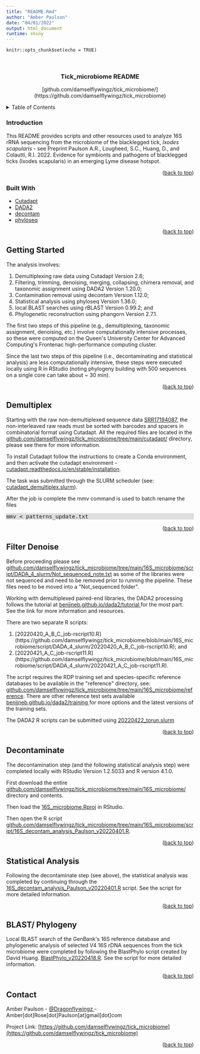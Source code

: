 ```yaml
---
title: "README.Rmd"
author: "Amber Paulson"
date: "04/01/2022"
output: html_document
runtime: shiny
---
```


```{r setup, include=FALSE}
knitr::opts_chunk$set(echo = TRUE)
```

<br />
<div align="center">
  <h3 align="center">Tick_microbiome README </h3>
  <p align="center">
    [github.com/damselflywingz/tick_microbiome/](https://github.com/damselflywingz/tick_microbiome)
    <br />
  </p>
</div>



<!-- TABLE OF CONTENTS -->
<details>
  <summary>Table of Contents</summary>
  <ol>
    <li><a>[Introduction](#introduction)</a></li>
    <li><a>[Built With](#built-with)</a></li>
    <li><a>[Getting Started](#getting-started)</a></li>
    <li><a>[Demultiplex](#demultiplex)</a></li>
    <li><a>[Filter Denoise](#filter-denoise)</a></li>
    <li><a>[Decontaminate](#decontaminate)</a></li>
    <li><a>[Statistical Analysis](#statistical-analysis)</a></li>
    <li><a>[BLAST/ Phylogeny](#blast-phylogeny)</a></li>
    <li><a>[Contact](#contact)</a></li>
    </ol>
</details>

### Introduction

This README provides scripts and other resources used to analyze 16S rRNA sequencing from the microbiome of the blacklegged tick, <i>Ixodes scapularis</i> - see Preprint Paulson A.R., Lougheed, S.C., Huang, D., and Colautti, R.I. 2022. Evidence  for symbionts and pathogens of blacklegged ticks (Ixodes scapularis) in an emerging Lyme disease hotspot. 

<p align="right">(<a href="#top">back to top</a>)</p>

### Built With 

* <a href="https://cutadapt.readthedocs.io/en/stable/?target=_blank" target="_blank">Cutadapt</a>
* <a href="https://benjjneb.github.io/dada2/index.html" target="_blank">DADA2</a>
* <a href="https://benjjneb.github.io/decontam/" target="_blank">decontam</a>
* <a href="https://joey711.github.io/phyloseq/" target="_blank">phyloseq</a>

<p align="right">(<a href="#top">back to top</a>)</p>


<!-- GETTING STARTED -->
## Getting Started

The analysis involves:
<ol>
    <li>Demultiplexing raw data using Cutadapt Version 2.6;</li>
<li>Filtering, trimming, denoising, merging, collapsing, chimera removal, and taxonomic assignment using DADA2 Version 1.20.0;</li>
<li>Contamination removal using decontam Version 1.12.0;</li>
<li>Statistical analysis using phyloseq Version 1.36.0;</li>
<li>local BLAST searches using rBLAST Version 0.99.2; and</li>
<li>Phylogenetic reconstruction using phangorn Version 2.7.1.</li>
</ol>

The first two steps of this pipeline (e.g., demultiplexing, taxonomic assignment, denoising, etc.) involve computationally intensive processes, so these were computed on the Queen's University Center for Advanced Computing's Frontenac high-performance computing cluster. 

Since the last two steps of this pipeline (i.e., decontaminating and statistical analysis) are less computationally intensive, these steps were executed locally using R in RStudio (noting phylogeny building with 500 sequences on a single core can take about ~ 30 min).

<p align="right">(<a href="#top">back to top</a>)</p>



<!-- DEMULTIPLEX -->
## Demultiplex

Starting with the raw non-demultiplexed sequence data [SRR17194087](https://www.ncbi.nlm.nih.gov/sra/SRR17194087), the non-interleaved raw reads must be sorted with barcodes and spacers in combinatorial format using Cutadapt. All the required files are located in the [github.com/damselflywingz/tick_microbiome/tree/main/cutadapt/](https://github.com/damselflywingz/tick_microbiome/tree/main/cutadapt/) directory, please see there for more information.

To install Cutadapt follow the instructions to create a Conda environment, and then activate the cutadapt environment - [cutadapt.readthedocs.io/en/stable/installation](https://cutadapt.readthedocs.io/en/stable/installation.html).

The task was submitted through the SLURM scheduler (see: [cutadapt_demultiplex.slurm](https://github.com/damselflywingz/tick_microbiome/tree/main/cutadapt/cutadapt_demultiplex.slurm)).

After the job is complete the mmv command is used to batch rename the files

<p style="font-family: Lucida Console, monospace; font-size:11pt;background-color: #DDDDDD">
mmv < patterns_update.txt
</p>

<p align="right">(<a href="#top">back to top</a>)</p>


<!-- FILTER DENOISE -->
## Filter Denoise

Before proceeding please see [github.com/damselflywingz/tick_microbiome/tree/main/16S_microbiome/script/DADA_4_slurm/Not_sequenced_note.txt](https://github.com/damselflywingz/tick_microbiome/blob/main/16S_microbiome/script/DADA_4_slurm/Not_sequenced_note.txt) as some of the libraries were not sequenced and need to be removed prior to running the pipeline. These files need to be moved into a "Not_sequenced folder".

Working with demultiplexed paired-end libraries, the DADA2 processing follows the tutorial at <a href="https://benjjneb.github.io/dada2/index.html" target="_blank">benjjneb.github.io/dada2/tutorial </a> for the most part. See the link for more information and resources.


There are two separate R scripts:
<ol>
    <li>[20220420_A_B_C_job-rscript10.R](https://github.com/damselflywingz/tick_microbiome/blob/main/16S_microbiome/script/DADA_4_slurm/20220420_A_B_C_job-rscript10.R); and </li>
    <li>[20220421_A_C_job-rscript11.R](https://github.com/damselflywingz/tick_microbiome/blob/main/16S_microbiome/script/DADA_4_slurm/20220421_A_C_job-rscript11.R).</li>
    </ol>

The script requires the RDP training set and species-specific reference databases to be available in the "reference" directory, see: [github.com/damselflywingz/tick_microbiome/tree/main/16S_microbiome/reference](https://github.com/damselflywingz/tick_microbiome/tree/main/16S_microbiome/reference). There are other reference test sets available <a href="https://benjjneb.github.io/dada2/training.html" target="_blank">benjjneb.github.io/dada2/training </a>for more options and the latest versions of the training sets. 

The DADA2 R scripts can be submitted using  [20220422_torun.slurm](https://github.com/damselflywingz/tick_microbiome/blob/main/16S_microbiome/script/DADA_4_slurm/20220422_torun.slurm)

<p align="right">(<a href="#top">back to top</a>)</p>
 

<!-- DECONTAMINATE -->
## Decontaminate

The decontamination step (and the following statistical analysis step) were completed locally with RStudio Version 1.2.5033 and R version 4.1.0.

First download the entire [github.com/damselflywingz/tick_microbiome/tree/main/16S_microbiome/](https://github.com/damselflywingz/tick_microbiome/tree/main/16S_microbiome/) directory and contents.

Then load the [16S_microbiome.Rproj](https://github.com/damselflywingz/tick_microbiome/tree/main/16S_microbiome/16S_microbiome.Rproj) in RStudio. 

Then open the R script [github.com/damselflywingz/tick_microbiome/tree/main/16S_microbiome/script/16S_decontam_analysis_Paulson_v20220401.R](https://github.com/damselflywingz/tick_microbiome/tree/main/16S_microbiome/script/16S_decontam_analysis_Paulson_v20220401.R). 

<p align="right">(<a href="#top">back to top</a>)</p>



<!-- STATISTCAL ANALYSIS -->
## Statistical Analysis

Following the decontaminate step (see above), the statistical analysis was completed by continuing through the [16S_decontam_analysis_Paulson_v20220401.R](https://github.com/damselflywingz/tick_microbiome/tree/main/16S_microbiome/script/16S_decontam_analysis_Paulson_v20220401.R) script. See the script for more detailed information.

<p align="right">(<a href="#top">back to top</a>)</p>



<!-- BLAST/ PHYLOGENY -->
## BLAST/ Phylogeny

Local BLAST search of the GenBank's 16S reference database and phylogenetic analysis of selected V4 16S rDNA sequences from the tick microbiome were completed by following the BlastPhylo script created by David Huang. [BlastPhylo_v20220418.R](https://github.com/damselflywingz/tick_microbiome/blob/main/16S_microbiome/script/BlastPhylo_v20220418.R). See the script for more detailed information.

<p align="right">(<a href="#top">back to top</a>)</p>



<!-- CONTACT -->
## Contact

Amber Paulson - <a href="https://twitter.com/dragonflywingz" target="_blank">@Dragonflywingz </a> - Amber[dot]Rose[dot]Paulson[at]gmail[dot]com

Project Link: [https://github.com/damselflywingz/tick_microbiome](https://github.com/damselflywingz/tick_microbiome)

<p align="right">(<a href="#top">back to top</a>)</p>

